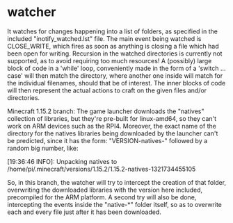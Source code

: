 # watcher

It watches for changes happening into a list of folders, as specified in the
included "inotify_watched.lst" file.
The main event being watched is CLOSE_WRITE, which fires as soon as anything
is closing a file which had been open for writing.
Recursion in the watched directories is currently not supported, as to avoid
requiring too much resources!
A (possibly) large block of code in a 'while' loop, conveniently made in the
form of a 'switch ... case' will then match the directory, where another one
inside will match for the individual filenames, should that be of interest. 
The inner blocks of code will then represent the actual actions to craft on
the given files and/or directories.

Minecraft 1.15.2 branch:
The game launcher downloads the "natives" collection of libraries, but they're
pre-built for linux-amd64, so they can't work on ARM devices such as the RPI4.
Moreover, the exact name of the directory for the natives libraries being
downloaded by the launcher can't be predicted, since it has the form:
"VERSION-natives-" followed by a random big number, like:

[19:36:46 INFO]: Unpacking natives to /home/pi/.minecraft/versions/1.15.2/1.15.2-natives-1321734455105

So, in this branch, the watcher will try to intercept the creation of that
folder, overwriting the downloaded libraries with the version here included,
precompiled for the ARM platform.
A second try will also be done, intercepting the events inside the "native-*"
folder itself, so as to overwrite each and every file just after it has been
downloaded.